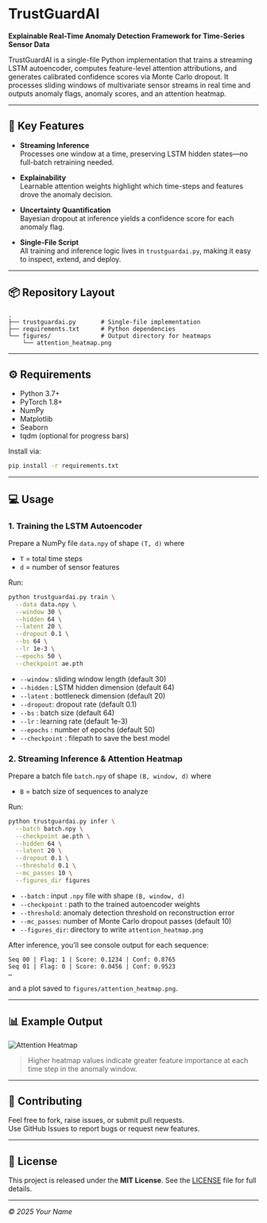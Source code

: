 # TrustGuardAI

**Explainable Real-Time Anomaly Detection Framework for Time-Series Sensor Data**

TrustGuardAI is a single-file Python implementation that trains a streaming LSTM autoencoder, computes feature-level attention attributions, and generates calibrated confidence scores via Monte Carlo dropout. It processes sliding windows of multivariate sensor streams in real time and outputs anomaly flags, anomaly scores, and an attention heatmap.

---

## 🚀 Key Features

- **Streaming Inference**  
  Processes one window at a time, preserving LSTM hidden states—no full-batch retraining needed.

- **Explainability**  
  Learnable attention weights highlight which time-steps and features drove the anomaly decision.

- **Uncertainty Quantification**  
  Bayesian dropout at inference yields a confidence score for each anomaly flag.

- **Single-File Script**  
  All training and inference logic lives in `trustguardai.py`, making it easy to inspect, extend, and deploy.

---

## 📦 Repository Layout

```text
.
├── trustguardai.py       # Single-file implementation
├── requirements.txt      # Python dependencies
└── figures/              # Output directory for heatmaps
    └── attention_heatmap.png
```

---

## ⚙️ Requirements

- Python 3.7+  
- PyTorch 1.8+  
- NumPy  
- Matplotlib  
- Seaborn  
- tqdm (optional for progress bars)

Install via:

```bash
pip install -r requirements.txt
```

---

## 💻 Usage

### 1. Training the LSTM Autoencoder

Prepare a NumPy file `data.npy` of shape `(T, d)` where  
- `T` = total time steps  
- `d` = number of sensor features  

Run:

```bash
python trustguardai.py train \
  --data data.npy \
  --window 30 \
  --hidden 64 \
  --latent 20 \
  --dropout 0.1 \
  --bs 64 \
  --lr 1e-3 \
  --epochs 50 \
  --checkpoint ae.pth
```

- `--window` : sliding window length (default 30)  
- `--hidden` : LSTM hidden dimension (default 64)  
- `--latent` : bottleneck dimension (default 20)  
- `--dropout`: dropout rate (default 0.1)  
- `--bs` : batch size (default 64)  
- `--lr` : learning rate (default 1e-3)  
- `--epochs` : number of epochs (default 50)  
- `--checkpoint` : filepath to save the best model  

### 2. Streaming Inference & Attention Heatmap

Prepare a batch file `batch.npy` of shape `(B, window, d)` where  
- `B` = batch size of sequences to analyze  

Run:

```bash
python trustguardai.py infer \
  --batch batch.npy \
  --checkpoint ae.pth \
  --hidden 64 \
  --latent 20 \
  --dropout 0.1 \
  --threshold 0.1 \
  --mc_passes 10 \
  --figures_dir figures
```

- `--batch` : input `.npy` file with shape `(B, window, d)`  
- `--checkpoint` : path to the trained autoencoder weights  
- `--threshold`: anomaly detection threshold on reconstruction error  
- `--mc_passes`: number of Monte Carlo dropout passes (default 10)  
- `--figures_dir`: directory to write `attention_heatmap.png`  

After inference, you’ll see console output for each sequence:
```
Seq 00 | Flag: 1 | Score: 0.1234 | Conf: 0.8765
Seq 01 | Flag: 0 | Score: 0.0456 | Conf: 0.9523
…
```
and a plot saved to `figures/attention_heatmap.png`.

---

## 📊 Example Output

![Attention Heatmap](figures/attention_heatmap.png)

> Higher heatmap values indicate greater feature importance at each time step in the anomaly window.

---

## 🤝 Contributing

Feel free to fork, raise issues, or submit pull requests.  
Use GitHub Issues to report bugs or request new features.

---

## 📝 License

This project is released under the **MIT License**. See the [LICENSE](LICENSE) file for full details.

---

*© 2025 Your Name*  
```
